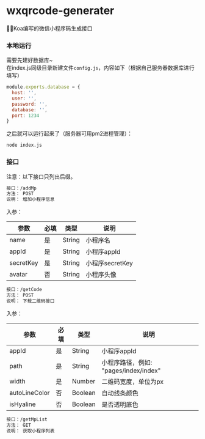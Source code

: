 # wxqrcode-generater
🐱‍👤Koa编写的微信小程序码生成接口

### 本地运行

需要先建好数据库~  
在index.js同级目录新建文件`config.js`，内容如下（根据自己服务器数据库进行填写）

```javascript
module.exports.database = {
  host: '',
  user: '',
  password: '',
  database: '',
  port: 1234
}
```
之后就可以运行起来了（服务器可用pm2进程管理）：
```bash
node index.js
```

### 接口 

注意：以下接口只列出后缀。

```bash
接口：/addMp
方法： POST
说明： 增加小程序信息
```
入参：

| 参数 | 必填 | 类型 | 说明 |
| ------ | ------ | ------ | ------ |
| name | 是 | String | 小程序名 |
| appId | 是 | String | 小程序appId |
| secretKey | 是 | String | 小程序secretKey |
| avatar | 否 | String | 小程序头像 |

```bash
接口：/getCode
方法： POST
说明： 下载二维码接口
```
入参：

| 参数 | 必填 | 类型 | 说明 |
| ------ | ------ | ------ | ------ |
| appId | 是 | String | 小程序appId |
| path | 是 | String | 小程序路径，例如: "pages/index/index" |
| width | 是 | Number | 二维码宽度，单位为px |
| autoLineColor | 否 | Boolean | 自动线条颜色 |
| isHyaline  | 否 | Boolean | 是否透明底色 |

```bash
接口：/getMpList
方法： GET
说明： 获取小程序列表
```
